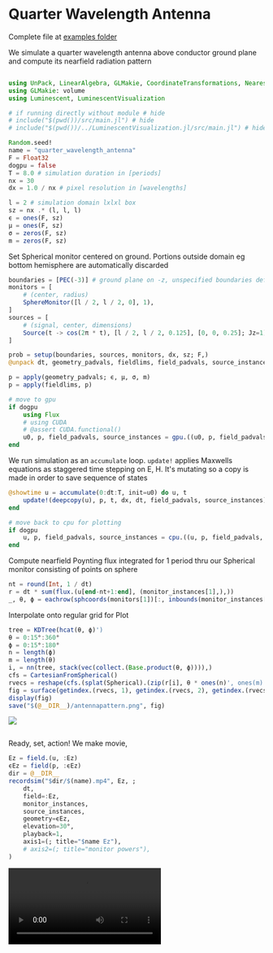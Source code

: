# Quarter Wavelength Antenna
Complete file at [examples folder](https://github.com/paulxshen/Luminescent.jl/tree/master/examples)


We simulate a quarter wavelength antenna above conductor ground plane and compute its nearfield radiation pattern
```julia

using UnPack, LinearAlgebra, GLMakie, CoordinateTransformations, NearestNeighbors, Random
using GLMakie: volume
using Luminescent, LuminescentVisualization

# if running directly without module # hide
# include("$(pwd())/src/main.jl") # hide
# include("$(pwd())/../LuminescentVisualization.jl/src/main.jl") # hide

Random.seed!
name = "quarter_wavelength_antenna"
F = Float32
dogpu = false
T = 8.0 # simulation duration in [periods]
nx = 30
dx = 1.0 / nx # pixel resolution in [wavelengths]

l = 2 # simulation domain lxlxl box
sz = nx .* (l, l, l)
ϵ = ones(F, sz)
μ = ones(F, sz)
σ = zeros(F, sz)
m = zeros(F, sz)
```
Set Spherical monitor centered on ground. Portions outside domain eg bottom hemisphere are automatically discarded
```julia
boundaries = [PEC(-3)] # ground plane on -z, unspecified boundaries default to PML
monitors = [
    # (center, radius)
    SphereMonitor([l / 2, l / 2, 0], 1),
]
sources = [
    # (signal, center, dimensions)
    Source(t -> cos(2π * t), [l / 2, l / 2, 0.125], [0, 0, 0.25]; Jz=1),
]

prob = setup(boundaries, sources, monitors, dx, sz; F,)
@unpack dt, geometry_padvals, fieldlims, field_padvals, source_instances, monitor_instances, u0, = prob

p = apply(geometry_padvals; ϵ, μ, σ, m)
p = apply(fieldlims, p)

# move to gpu
if dogpu
    using Flux
    # using CUDA
    # @assert CUDA.functional()
    u0, p, field_padvals, source_instances = gpu.((u0, p, field_padvals, source_instances))
end
```
We run simulation as an `accumulate` loop. `update!` applies Maxwells equations as staggered time stepping on E, H. It's mutating so a copy is made in order to save sequence of states
```julia
@showtime u = accumulate(0:dt:T, init=u0) do u, t
    update!(deepcopy(u), p, t, dx, dt, field_padvals, source_instances)
end

# move back to cpu for plotting
if dogpu
    u, p, field_padvals, source_instances = cpu.((u, p, field_padvals, source_instances))
end
```
Compute nearfield Poynting flux  integrated for 1 period thru our Spherical monitor consisting of points on sphere
```julia
nt = round(Int, 1 / dt)
r = dt * sum(flux.(u[end-nt+1:end], (monitor_instances[1],),))
_, θ, ϕ = eachrow(sphcoords(monitors[1])[:, inbounds(monitor_instances[1])])
```
Interpolate onto regular grid for Plot
```julia
tree = KDTree(hcat(θ, ϕ)')
θ = 0:15°:360°
ϕ = 0:15°:180°
n = length(ϕ)
m = length(θ)
i, = nn(tree, stack(vec(collect.(Base.product(θ, ϕ)))),)
cfs = CartesianFromSpherical()
rvecs = reshape(cfs.(splat(Spherical).(zip(r[i], θ * ones(n)', ones(m) * ϕ'))), m, n)
fig = surface(getindex.(rvecs, 1), getindex.(rvecs, 2), getindex.(rvecs, 3),)
display(fig)
save("$(@__DIR__)/antennapattern.png", fig)
```
![](assets/antennapattern.png)
```julia
```
Ready, set, action! We make movie, 
```julia
Ez = field.(u, :Ez)
ϵEz = field(p, :ϵEz)
dir = @__DIR__
recordsim("$dir/$(name).mp4", Ez, ;
    dt,
    field=:Ez,
    monitor_instances,
    source_instances,
    geometry=ϵEz,
    elevation=30°,
    playback=1,
    axis1=(; title="$name Ez"),
    # axis2=(; title="monitor powers"),
)
```
![](assets/quarter_wavelength_antenna.mp4)
